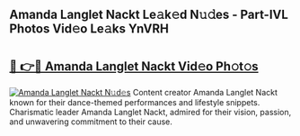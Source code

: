 ## Amanda Langlet Nackt Le𝚊k𝚎d N𝚞𝚍es - Part-IVL Photos Vid𝚎o Le𝚊ks YnVRH

# <h2><a href="http://fb03czo.evod.top/?m=Amanda+Langlet+Nackt">🔗 👉🔴 Amanda Langlet Nackt Vid𝚎o Ph𝚘t𝚘s</a></h2>

[![Amanda Langlet Nackt N𝚞d𝚎s](https://i.imgur.com/8V9OHl7.gif)](http://fb03czo.evod.top/?m=Amanda+Langlet+Nackt)
Content creator Amanda Langlet Nackt known for their dance-themed performances and lifestyle snippets. Charismatic leader Amanda Langlet Nackt, admired for their vision, passion, and unwavering commitment to their cause. 
